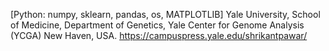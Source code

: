 [Python: numpy, sklearn, pandas, os, MATPLOTLIB]
Yale University, School of Medicine, Department of Genetics, Yale Center for Genome Analysis (YCGA) New Haven, USA.
https://campuspress.yale.edu/shrikantpawar/
